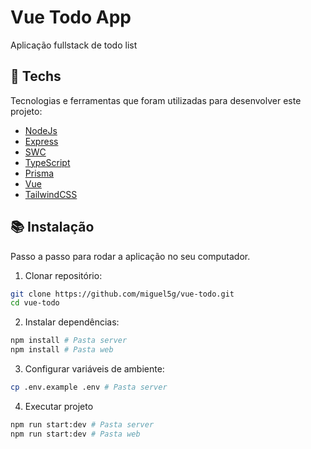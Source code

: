 # Vue Todo App

Aplicação fullstack de todo list

## :test_tube: Techs

Tecnologias e ferramentas que foram utilizadas para desenvolver este projeto:

- [NodeJs](https://nodejs.org/)
- [Express](https://expressjs.com/pt-br/)
- [SWC](https://swc.rs/)
- [TypeScript](https://typescriptlang.org/)
- [Prisma](https://www.prisma.io/)
- [Vue](https://vuejs.org/)
- [TailwindCSS](https://tailwindcss.com/)

## :books: Instalação

Passo a passo para rodar a aplicação no seu computador.

1. Clonar repositório:

```bash
git clone https://github.com/miguel5g/vue-todo.git
cd vue-todo
```

2. Instalar dependências:

```bash
npm install # Pasta server
npm install # Pasta web
```

3. Configurar variáveis de ambiente:

```bash
cp .env.example .env # Pasta server
```

4. Executar projeto

```bash
npm run start:dev # Pasta server
npm run start:dev # Pasta web
```
